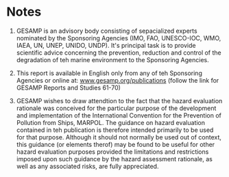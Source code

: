 # Notes
1.  GESAMP is an advisory body consisting of sepacialized experts nominated by the Sponsoring Agencies (IMO, FAO, UNESCO-IOC, WMO, IAEA, UN, UNEP, UNIDO, UNDP). It's principal task is to provide scientific advice concerning the prevention, reduction and control of the degradation of teh marine environment to the Sponsoring Agencies. 

2.  This report is available in English only from any of teh Sponsoring Agencies or online at:
www.gesamp.org/publications (follow the link for GESAMP Reports and Studies 61-70)
      
3.    GESAMP wishes to draw attendtion to the fact that the hazard evaluation rationale was conceived for the particular purpose of the development and implementation of the International Convention for the Prevention of Pollution from Ships, MARPOL. The guidance on hazard evaluation contained in teh publication is therefore intended primarily to be used for that purpose. Although it should not normally be used out of context, this guidance (or elements therof) may be found to be useful for other hazard evaluation purposes provided the limitations and restrictions imposed upon such guidance by the hazard assessment rationale, as well as any associated risks, are fully appreciated. 
